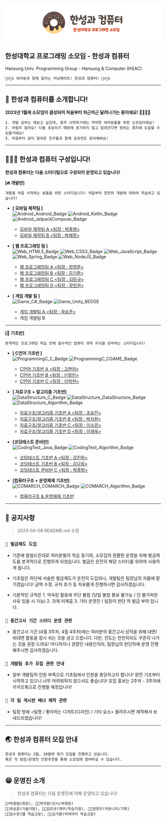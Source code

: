 ![Title](hsac.img/img.hsac.png)

## **한성대학교 프로그래밍 소모임 - 한성과 컴퓨터**
Hansung Univ. Programming Group - Hansung & Computer (HSAC)

    🏃‍♂️🏃‍♀️ 여러분과 함께 달리는 러닝메이트! 한성과 컴퓨터! 🏃‍♂️🏃‍♀️

---

## 🥇 **한성과 컴퓨터를 소개합니다!**
**2023년 1월에 소모임이 결성되어 처음부터 차근차근 달려나가는 중이에요! 🏊‍♀️🏊‍♂️**
    
    
    1. 개발 공부는 해보고 싶은데, 혼자 시작하기에는 막막한 여러분들을 위한 소모임이에요!
    2. 어렵지 않아요! 다들 초보이기 때문에 포기하지 않고 달려간다면 원하는 경지에 도달할 수 있을거에요!
    3. 처음부터 같이 달려온 친구들과 함께 공모전도 준비해봐요! 

---
## **👨‍👩‍👦 한성과 컴퓨터 구성입니다!**
**한성과 컴퓨터는 다음 스터디팀으로 구성되어 운영되고 있습니다!**


**[🔥 개발반]**
      
    개발을 처음 시작하는 분들을 위한 스터디입니다! 처음부터 천천히 개발에 대하여 학습하고 있습니다!

- **[ 모바일 제작팀 ]**\
  ![Android_Android_Badge](https://img.shields.io/badge/Android-3DDC84?style=for-the-badge&logo=Android&logoColor=white)
  ![Android_Kotlin_Badge](https://img.shields.io/badge/Kotlin-7F52FF?style=for-the-badge&logo=Kotlin&logoColor=white)
  ![Android_JetpackCompose_Badge](https://img.shields.io/badge/JetPack_Compose-4285F4?style=for-the-badge&logo=JetpackCompose&logoColor=white)
  + [모바일 제작팀 A <팀장 : 박종범>](https://github.com/TeamHSAC/HSAC/tree/main/StudyProject/Develop/Mobile/TeamA)
  + [모바일 제작팀 B <팀장 : 박채영>](https://github.com/TeamHSAC/HSAC/tree/main/StudyProject/Develop/Mobile/TeamB)

- **[ 웹 프로그래밍 팀 ]**\
![Web_HTML5_Badge](https://img.shields.io/badge/HTML5-E34F26?style=for-the-badge&logo=HTML5&logoColor=white)
![Web_CSS3_Badge](https://img.shields.io/badge/CSS3-1572B6?style=for-the-badge&logo=CSS3&logoColor=white)
![Web_JavaScript_Badge](https://img.shields.io/badge/JavaScript-F7DF1E?style=for-the-badge&logo=JavaScript&logoColor=white)
![Web_Spring_Badge](https://img.shields.io/badge/Spring-6DB33F?style=for-the-badge&logo=Spring&logoColor=white)
![Web_NodeJS_Badge](https://img.shields.io/badge/Node.JS-339933?style=for-the-badge&logo=Node.JS&logoColor=white)

  - [웹 프로그래밍팀 A <팀장 : 장영훈>](https://github.com/TeamHSAC/HSAC/tree/main/StudyProject/Develop/Web/TeamA)
  - [웹 프로그래밍팀 B <팀장 : 김기환>](https://github.com/TeamHSAC/HSAC/tree/main/StudyProject/Develop/Web/TeamB)
  - [웹 프로그래밍팀 C <팀장 : 김민규>](https://github.com/TeamHSAC/HSAC/tree/main/StudyProject/Develop/Web/TeamC)
  - [웹 프로그래밍팀 D <팀장 : 장민권>](https://github.com/TeamHSAC/HSAC/tree/main/StudyProject/Develop/Web/TeamD)

- **[ 게임 개발 팀 ]**\
![Game_C#_Badge](https://img.shields.io/badge/CSharp-239120?style=for-the-badge&logo=CSharp&logoColor=white)
![Game_Unity_BEDGE](https://img.shields.io/badge/Unity-FFFFFF?style=for-the-badge&logo=Unity&logoColor=black)
  - [게임 개발팀 A <팀장 : 곽승준>](https://github.com/TeamHSAC/HSAC/tree/main/StudyProject/Develop/Game/TeamA)
  - 게임 개발팀 B
  
---

**[🤗 기초반]**


    본격적인 프로그래밍 학습 전에 필수적인 컴퓨터 과학 지식을 공부하는 스터디입니다!

- **[ C언어 기초반 ]**\
![ProgrammingC_C_Badge](https://img.shields.io/badge/C-A8B9CC?style=for-the-badge&logo=C&logoColor=white)
![ProgrammingC_CGAME_Badge](https://img.shields.io/badge/C_GAME-005FED?style=for-the-badge&logo=youtubegaming&logoColor=white)

  + [C언어 기초반 A <팀장 : 고현아>](https://github.com/TeamHSAC/HSAC/tree/main/StudyProject/Basic/C%20Language/TeamA)
  + [C언어 기초반 B <팀장 : 신정인>](https://github.com/TeamHSAC/HSAC/tree/main/StudyProject/Basic/C%20Language/TeamB)
  + [C언어 기초반 C <팀장 : 이학현>](https://github.com/TeamHSAC/HSAC/tree/main/StudyProject/Basic/C%20Language/TeamC)


- **[ 자료구조 + 알고리즘 기초반]**\
![DataStructure_C_Badge](https://img.shields.io/badge/C-A8B9CC?style=for-the-badge&logo=C&logoColor=white)
![DataStructure_DataStructure_Badge](https://img.shields.io/badge/data_structure-E4202E?style=for-the-badge&logo=databricks&logoColor=white)
![DataStructure_Algorithm_Badge](https://img.shields.io/badge/Algorithm-000000?style=for-the-badge&logo=thealgorithms&logoColor=white)

  + [자료구조/알고리즘 기초반 A <팀장 : 조유진>](https://github.com/TeamHSAC/HSAC/tree/main/StudyProject/Basic/Data%20Structure%26Algorithm/TeamA)
  + [자료구조/알고리즘 기초반 B <팀장 : 박지원>](https://github.com/TeamHSAC/HSAC/tree/main/StudyProject/Basic/Data%20Structure%26Algorithm/TeamB)
  + [자료구조/알고리즘 기초반 C <팀장 : 이소민>](https://github.com/TeamHSAC/HSAC/tree/main/StudyProject/Basic/Data%20Structure%26Algorithm/TeamC)
  + [자료구조/알고리즘 기초반 D <팀장 : 이재욱>](https://github.com/TeamHSAC/HSAC/tree/main/StudyProject/Basic/Data%20Structure%26Algorithm/TeamD)

- **[코딩테스트 준비반]**\
![CodingTest_Java_Badge](https://img.shields.io/badge/JAVA-E34F26?style=for-the-badge&logo=intellijidea&logoColor=white)
![CodingTest_Algorithm_Badge](https://img.shields.io/badge/Algorithm-000000?style=for-the-badge&logo=thealgorithms&logoColor=white)

  + [코팅테스트 기초반 A <팀장 : 김진하>](https://github.com/TeamHSAC/HSAC/tree/main/StudyProject/Basic/Coding%20Test/TeamA)
  + [코딩테스트 기초반 B <팀장 : 김다희>](https://github.com/TeamHSAC/HSAC/tree/main/StudyProject/Basic/Coding%20Test/TeamB)
  + [코딩테스트 준비반 C <팀장 : 박종범>](https://github.com/TeamHSAC/HSAC/tree/main/StudyProject/Basic/Coding%20Test/C++)


- **[컴퓨터구조 + 운영체제 기초반]**\
![COMARCH_COMARCH_Badge](https://img.shields.io/badge/ComputerARCHITECTURE-ECD53F?style=for-the-badge&logo=amazonec2&logoColor=black)
![COMARCH_Algorithm_Badge](https://img.shields.io/badge/OperatingSystem-0078D4?style=for-the-badge&logo=windows11&logoColor=white)

  + [컴퓨터구조 & 운영체제 기초반](https://github.com/TeamHSAC/HSAC/tree/main/StudyProject/Basic/hsac.basic.csos)

---

## 📢 공지사항
> 2023-04-08 README.md 수정


### `📌 벌금제도 도입`

- 기존에 말씀드린대로 여러분들의 학습 동기와, 소모임의 원활한 운영을 위해 벌금제도를 본격적으로 진행하게 되었습니다. 벌금은 온전히 해당 스터디를 위하여 사용하게 됩니다.
  
- 기초팀은 하단에 서술한 벌금제도가 온전히 도입되나, 개발팀은 팀장님의 자율에 맡기겠습니다! 금액 수정, 규칙 추가 등 자유롭게 진행하시면 감사하겠습니다.
  
- 기본적인 규칙은 1. 약속된 활동에 무단 불참 (당일 불참 통보 불가능 / 단 불가피한 사유 있을 시 가능) 2. 과제 미제출 3. 기타 운영진 / 팀장이 판단 하 벌금 부여 입니다.

### `📌 중간고사 기간 스터디 운영 관련`

- 중간고사 기간 (4월 3주차, 4월 4주차)에는 여러분의 중간고사 성적을 위해 대면/비대면 활동을 잠시 쉬는 것을 권고 드립니다. 다만, 진도는 천천히라도 꾸준히 나가는 것을 권장 드려요! 어디까지나 권장인 내용인지라, 팀장님의 판단하에 운영 진행해주시면 감사하겠습니다.

### `📌 개발팀 추가 모집 관련 안내`

- 일부 개발팀의 인원 부족으로 기초팀에서 인원을 충당하고자 합니다! 완전 기초부터 시작하고 있으니 너무 어려워하지 않으셔도 좋습니다! 모집 홍보는 2주차 - 3주차에 카카오톡으로 진행될 예정입니다!

### `📌 각 팀 게시판 배너 제작 관련`
- 팀장 방에 <팀명 / 좋아하는 디저트(디자인) / 기타 요소> 올려주시면 제작해서 보내드리겠습니다!


---
## **🌏 한성과 컴퓨터 모집 안내**

    한성과 컴퓨터는 2월, 10월에 정기 모집을 진행하고 있습니다.
    혹은 각 팀장/운영진 인원추천을 통해 소모임에 참여하실 수 있습니다.


---
## 😁 운영진 소개
> 한성과 컴퓨터는 다음 운영진에 의해 운영되고 있습니다!

    👮‍♂️박종범(회장), 👨‍🏫박지원(인사/부회장)
    👨‍🔧곽승준(기술지원), 👨‍💼김민규(재무/학습지원), 👨‍🎨양정우(커뮤니티/기획)
    👨‍🌾임수한(웹 학습고문), 👨‍🍳김기환(빅데이터 학습고문)